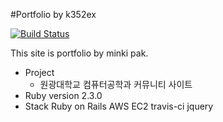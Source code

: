 #Portfolio by k352ex 

[![Build Status](https://travis-ci.org/k352ex/portfolio.svg?branch=master)](https://travis-ci.org/k352ex/portfolio)

This site is portfolio by minki pak.

* Project
    * 원광대학교 컴퓨터공학과 커뮤니티 사이트 
* Ruby version
    2.3.0 
* Stack
    Ruby on Rails
    AWS EC2
    travis-ci
    jquery
